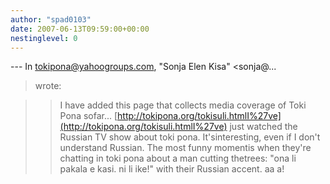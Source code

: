 ```yaml
---
author: "spad0103"
date: 2007-06-13T09:59:00+00:00
nestinglevel: 0
---
```

\---
 In [tokipona@yahoogroups.com](mailto://tokipona@yahoogroups.com), "Sonja Elen Kisa" <sonja@...
> wrote:

>> I have added this page that collects media coverage of Toki Pona sofar...
>> [http://tokipona.org/tokisuli.htmlI%27ve](http://tokipona.org/tokisuli.htmlI%27ve) just watched the Russian TV show about toki pona. It'sinteresting, even if I don't understand Russian. The most funny momentis when they're chatting in toki pona about a man cutting thetrees: "ona li pakala e kasi. ni li ike!" with their Russian accent. aa a!